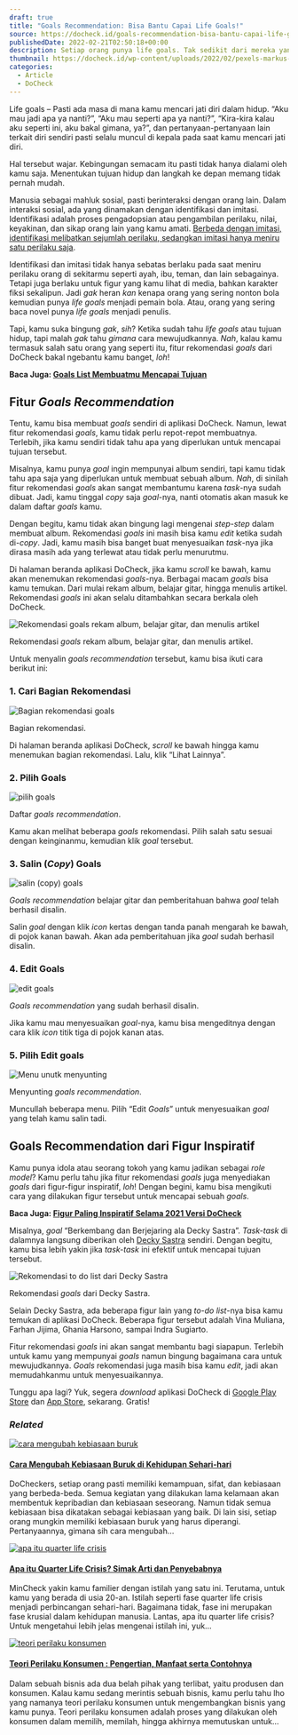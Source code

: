 ```yaml
---
draft: true
title: "Goals Recommendation: Bisa Bantu Capai Life Goals!"
source: https://docheck.id/goals-recommendation-bisa-bantu-capai-life-goals/
publishedDate: 2022-02-21T02:50:18+00:00
description: Setiap orang punya life goals. Tak sedikit dari mereka yang tidak tahu bagaimana mewujudkannya. Fitur goals recommendation bisa bantu kamu!
thumbnail: https://docheck.id/wp-content/uploads/2022/02/pexels-markus-winkler-4052198-1200x800.jpg
categories:
  - Article
  - DoCheck
---
```


Life goals – Pasti ada masa di mana kamu mencari jati diri dalam hidup. “Aku mau jadi apa ya nanti?”, “Aku mau seperti apa ya nanti?”, “Kira-kira kalau aku seperti ini, aku bakal gimana, ya?”, dan pertanyaan-pertanyaan lain terkait diri sendiri pasti selalu muncul di kepala pada saat kamu mencari jati diri.

Hal tersebut wajar. Kebingungan semacam itu pasti tidak hanya dialami oleh kamu saja. Menentukan tujuan hidup dan langkah ke depan memang tidak pernah mudah.

Manusia sebagai mahluk sosial, pasti berinteraksi dengan orang lain. Dalam interaksi sosial, ada yang dinamakan dengan identifikasi dan imitasi. Identifikasi adalah proses pengadopsian atau pengambilan perilaku, nilai, keyakinan, dan sikap orang lain yang kamu amati. [Berbeda dengan imitasi, identifikasi melibatkan sejumlah perilaku, sedangkan imitasi hanya meniru satu perilaku saja](https://www.simplypsychology.org/bandura.html).

Identifikasi dan imitasi tidak hanya sebatas berlaku pada saat meniru perilaku orang di sekitarmu seperti ayah, ibu, teman, dan lain sebagainya. Tetapi juga berlaku untuk figur yang kamu lihat di media, bahkan karakter fiksi sekalipun. Jadi _gak_ heran _kan_ kenapa orang yang sering nonton bola kemudian punya _life goals_ menjadi pemain bola. Atau, orang yang sering baca novel punya _life goals_ menjadi penulis.

Tapi, kamu suka bingung _gak_, _sih_? Ketika sudah tahu _life goals_ atau tujuan hidup, tapi malah _gak_ tahu _gimana_ cara mewujudkannya. _Nah_, kalau kamu termasuk salah satu orang yang seperti itu, fitur rekomendasi _goals_ dari DoCheck bakal ngebantu kamu banget, _loh_!

**Baca Juga: [Goals List Membuatmu Mencapai Tujuan](https://docheck.id/goals-list-membuatmu-mencapai-tujuan/)**

## Fitur _Goals Recommendation_

Tentu, kamu bisa membuat _goals_ sendiri di aplikasi DoCheck. Namun, lewat fitur rekomendasi _goals_, kamu tidak perlu repot-repot membuatnya. Terlebih, jika kamu sendiri tidak tahu apa yang diperlukan untuk mencapai tujuan tersebut.

Misalnya, kamu punya _goal_ ingin mempunyai album sendiri, tapi kamu tidak tahu apa saja yang diperlukan untuk membuat sebuah album. _Nah_, di sinilah fitur rekomendasi _goals_ akan sangat membantumu karena _task_\-nya sudah dibuat. Jadi, kamu tinggal _copy_ saja _goal_\-nya, nanti otomatis akan masuk ke dalam daftar _goals_ kamu.

Dengan begitu, kamu tidak akan bingung lagi mengenai _step-step_ dalam membuat album. Rekomendasi _goals_ ini masih bisa kamu _edit_ ketika sudah di-_copy_. Jadi, kamu masih bisa banget buat menyesuaikan _task_\-nya jika dirasa masih ada yang terlewat atau tidak perlu menurutmu.

Di halaman beranda aplikasi DoCheck, jika kamu _scroll_ ke bawah, kamu akan menemukan rekomendasi _goals_\-nya. Berbagai macam _goals_ bisa kamu temukan. Dari mulai rekam album, belajar gitar, hingga menulis artikel. Rekomendasi _goals_ ini akan selalu ditambahkan secara berkala oleh DoCheck.

![Rekomendasi goals rekam album, belajar gitar, dan menulis artikel](https://docheck.id/wp-content/uploads/2022/02/Desain-tanpa-judul-1-1024x576.png)

Rekomendasi _goals_ rekam album, belajar gitar, dan menulis artikel.

Untuk menyalin _goals recommendation_ tersebut, kamu bisa ikuti cara berikut ini:

### 1\. Cari Bagian Rekomendasi

![Bagian rekomendasi goals](https://docheck.id/wp-content/uploads/2022/02/Screenshot_2022-02-18-16-21-55-70-174x300.png)

Bagian rekomendasi.

Di halaman beranda aplikasi DoCheck, _scroll_ ke bawah hingga kamu menemukan bagian rekomendasi. Lalu, klik “Lihat Lainnya”.

### 2\. Pilih Goals

![pilih goals](https://docheck.id/wp-content/uploads/2022/02/Screenshot_2022-02-18-16-23-37-22-174x300.png)

Daftar _goals recommendation_.

Kamu akan melihat beberapa _goals_ rekomendasi. Pilih salah satu sesuai dengan keinginanmu, kemudian klik _goal_ tersebut.

### 3\. Salin (_Copy_) Goals

![salin (copy) goals](https://docheck.id/wp-content/uploads/2022/02/Desain-tanpa-judul-2-300x240.png)

_Goals recommendation_ belajar gitar dan pemberitahuan bahwa _goal_ telah berhasil disalin.

Salin _goal_ dengan klik _icon_ kertas dengan tanda panah mengarah ke bawah, di pojok kanan bawah. Akan ada pemberitahuan jika _goal_ sudah berhasil disalin.

### 4\. Edit Goals

![edit goals](https://docheck.id/wp-content/uploads/2022/02/Screenshot_2022-02-18-16-28-03-50-175x300.png)

_Goals recommendation_ yang sudah berhasil disalin.

Jika kamu mau menyesuaikan _goal_\-nya, kamu bisa mengeditnya dengan cara klik _icon_ titik tiga di pojok kanan atas.

### 5\. Pilih Edit goals

![Menu unutk menyunting](https://docheck.id/wp-content/uploads/2022/02/Screenshot_2022-02-18-16-28-08-57-174x300.png)

Menyunting _goals recommendation_.

Muncullah beberapa menu. Pilih “Edit _Goals_” untuk menyesuaikan _goal_ yang telah kamu salin tadi.

## Goals Recommendation dari Figur Inspiratif

Kamu punya idola atau seorang tokoh yang kamu jadikan sebagai _role model_? Kamu perlu tahu jika fitur rekomendasi _goals_ juga menyediakan _goals_ dari figur-figur inspiratif, _loh_! Dengan begini, kamu bisa mengikuti cara yang dilakukan figur tersebut untuk mencapai sebuah _goals_.

**Baca Juga: [Figur Paling Inspiratif Selama 2021 Versi DoCheck](https://docheck.id/figur-paling-inspiratif-selama-2021-versi-docheck/)**

Misalnya, _goal_ “Berkembang dan Berjejaring ala Decky Sastra”. _Task-task_ di dalamnya langsung diberikan oleh [Decky Sastra](https://docheck.id/brand-lokal-rawtype-riot-dan-prestasi-decky-sastra/) sendiri. Dengan begitu, kamu bisa lebih yakin jika _task-task_ ini efektif untuk mencapai tujuan tersebut.

![Rekomendasi to do list dari Decky Sastra](https://docheck.id/wp-content/uploads/2022/02/Screenshot_2022-02-17-17-32-18-97-174x300.png)

Rekomendasi _goals_ dari Decky Sastra.

Selain Decky Sastra, ada beberapa figur lain yang _to-do list_\-nya bisa kamu temukan di aplikasi DoCheck. Beberapa figur tersebut adalah Vina Muliana, Farhan Jijima, Ghania Harsono, sampai Indra Sugiarto.

Fitur rekomendasi _goals_ ini akan sangat membantu bagi siapapun. Terlebih untuk kamu yang mempunyai _goals_ namun bingung bagaimana cara untuk mewujudkannya. _Goals_ rekomendasi juga masih bisa kamu _edit_, jadi akan memudahkanmu untuk menyesuaikannya.

Tunggu apa lagi? Yuk, segera _download_ aplikasi DoCheck di [Google Play Store](https://play.google.com/store/apps/details?id=com.docheck.docheck) dan [App Store](https://apps.apple.com/id/app/docheck-to-do-list-app/id1603424606?l=id), sekarang. Gratis!

### _Related_

[![cara mengubah kebiasaan buruk](https://i1.wp.com/docheck.id/wp-content/uploads/2023/02/cara-mengubah-kebiasaan-buruk.jpg?resize=350%2C200&ssl=1)](https://docheck.id/cara-mengubah-kebiasaan-buruk/ "Cara Mengubah Kebiasaan Buruk di Kehidupan Sehari-hari")

#### [Cara Mengubah Kebiasaan Buruk di Kehidupan Sehari-hari](https://docheck.id/cara-mengubah-kebiasaan-buruk/ "Cara Mengubah Kebiasaan Buruk di Kehidupan Sehari-hari")

DoCheckers, setiap orang pasti memiliki kemampuan, sifat, dan kebiasaan yang berbeda-beda. Semua kegiatan yang dilakukan lama kelamaan akan membentuk kepribadian dan kebiasaan seseorang. Namun tidak semua kebiasaan bisa dikatakan sebagai kebiasaan yang baik. Di lain sisi, setiap orang mungkin memiliki kebiasaan buruk yang harus diperangi. Pertanyaannya, gimana sih cara mengubah…

[![apa itu quarter life crisis](https://i2.wp.com/docheck.id/wp-content/uploads/2022/09/apa-itu-quarter-life-crisis-dan-penyebabnya.jpg?resize=350%2C200&ssl=1)](https://docheck.id/apa-itu-quarter-life-crisis-dan-penyebabnya/ "Apa itu Quarter Life Crisis? Simak Arti dan Penyebabnya")

#### [Apa itu Quarter Life Crisis? Simak Arti dan Penyebabnya](https://docheck.id/apa-itu-quarter-life-crisis-dan-penyebabnya/ "Apa itu Quarter Life Crisis? Simak Arti dan Penyebabnya")

MinCheck yakin kamu familier dengan istilah yang satu ini. Terutama, untuk kamu yang berada di usia 20-an. Istilah seperti fase quarter life crisis menjadi perbincangan sehari-hari. Bagaimana tidak, fase ini merupakan fase krusial dalam kehidupan manusia. Lantas, apa itu quarter life crisis? Untuk mengetahui lebih jelas mengenai istilah ini, yuk…

[![teori perilaku konsumen](https://i0.wp.com/docheck.id/wp-content/uploads/2022/10/pengertian-teori-perilaku-konsumen.png?resize=350%2C200&ssl=1)](https://docheck.id/teori-perilaku-konsumen/ "Teori Perilaku Konsumen : Pengertian, Manfaat serta Contohnya")

#### [Teori Perilaku Konsumen : Pengertian, Manfaat serta Contohnya](https://docheck.id/teori-perilaku-konsumen/ "Teori Perilaku Konsumen : Pengertian, Manfaat serta Contohnya")

Dalam sebuah bisnis ada dua belah pihak yang terlibat, yaitu produsen dan konsumen. Kalau kamu sedang merintis sebuah bisnis, kamu perlu tahu lho yang namanya teori perilaku konsumen untuk mengembangkan bisnis yang kamu punya. Teori perilaku konsumen adalah proses yang dilakukan oleh konsumen dalam memilih, memilah, hingga akhirnya memutuskan untuk…
